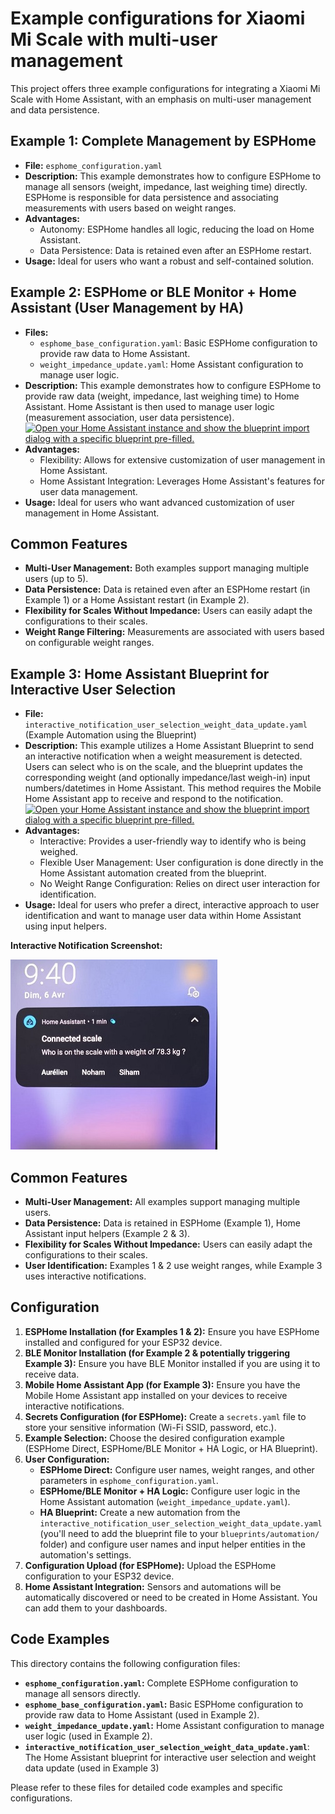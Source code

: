 # Example configurations for Xiaomi Mi Scale with multi-user management

This project offers three example configurations for integrating a Xiaomi Mi Scale with Home Assistant, with an emphasis on multi-user management and data persistence.

## Example 1: Complete Management by ESPHome

- **File:** `esphome_configuration.yaml`
- **Description:** This example demonstrates how to configure ESPHome to manage all sensors (weight, impedance, last weighing time) directly. ESPHome is responsible for data persistence and associating measurements with users based on weight ranges.
- **Advantages:**
  - Autonomy: ESPHome handles all logic, reducing the load on Home Assistant.
  - Data Persistence: Data is retained even after an ESPHome restart.
- **Usage:** Ideal for users who want a robust and self-contained solution.

## Example 2: ESPHome or BLE Monitor + Home Assistant (User Management by HA)

- **Files:**
  - `esphome_base_configuration.yaml`: Basic ESPHome configuration to provide raw data to Home Assistant.
  - `weight_impedance_update.yaml`: Home Assistant configuration to manage user logic.
- **Description:** This example demonstrates how to configure ESPHome to provide raw data (weight, impedance, last weighing time) to Home Assistant. Home Assistant is then used to manage user logic (measurement association, user data persistence).
  [![Open your Home Assistant instance and show the blueprint import dialog with a specific blueprint pre-filled.](https://my.home-assistant.io/badges/blueprint_import.svg)](https://my.home-assistant.io/redirect/blueprint_import/?blueprint_url=https://github.com/dckiller51/bodymiscale/blob/main/example_config/weight_impedance_update.yaml)
- **Advantages:**
  - Flexibility: Allows for extensive customization of user management in Home Assistant.
  - Home Assistant Integration: Leverages Home Assistant's features for user data management.
- **Usage:** Ideal for users who want advanced customization of user management in Home Assistant.

## Common Features

- **Multi-User Management:** Both examples support managing multiple users (up to 5).
- **Data Persistence:** Data is retained even after an ESPHome restart (in Example 1) or a Home Assistant restart (in Example 2).
- **Flexibility for Scales Without Impedance:** Users can easily adapt the configurations to their scales.
- **Weight Range Filtering:** Measurements are associated with users based on configurable weight ranges.

## Example 3: Home Assistant Blueprint for Interactive User Selection

- **File:** `interactive_notification_user_selection_weight_data_update.yaml` (Example Automation using the Blueprint)
- **Description:** This example utilizes a Home Assistant Blueprint to send an interactive notification when a weight measurement is detected. Users can select who is on the scale, and the blueprint updates the corresponding weight (and optionally impedance/last weigh-in) input numbers/datetimes in Home Assistant. This method requires the Mobile Home Assistant app to receive and respond to the notification.
[![Open your Home Assistant instance and show the blueprint import dialog with a specific blueprint pre-filled.](https://my.home-assistant.io/badges/blueprint_import.svg)](https://my.home-assistant.io/redirect/blueprint_import/?blueprint_url=https://github.com/dckiller51/bodymiscale/blob/main/example_config/interactive_notification_user_selection_weight_data_update.yaml)
- **Advantages:**
  - Interactive: Provides a user-friendly way to identify who is being weighed.
  - Flexible User Management: User configuration is done directly in the Home Assistant automation created from the blueprint.
  - No Weight Range Configuration: Relies on direct user interaction for identification.
- **Usage:** Ideal for users who prefer a direct, interactive approach to user identification and want to manage user data within Home Assistant using input helpers.

**Interactive Notification Screenshot:**

![Screenshot of Interactive Scale Notification](/example_config/screenshot_phone_notification.jpg)

## Common Features

- **Multi-User Management:** All examples support managing multiple users.
- **Data Persistence:** Data is retained in ESPHome (Example 1), Home Assistant input helpers (Example 2 & 3).
- **Flexibility for Scales Without Impedance:** Users can easily adapt the configurations to their scales.
- **User Identification:** Examples 1 & 2 use weight ranges, while Example 3 uses interactive notifications.

## Configuration

1. **ESPHome Installation (for Examples 1 & 2):** Ensure you have ESPHome installed and configured for your ESP32 device.
2. **BLE Monitor Installation (for Example 2 & potentially triggering Example 3):** Ensure you have BLE Monitor installed if you are using it to receive data.
3. **Mobile Home Assistant App (for Example 3):** Ensure you have the Mobile Home Assistant app installed on your devices to receive interactive notifications.
4. **Secrets Configuration (for ESPHome):** Create a `secrets.yaml` file to store your sensitive information (Wi-Fi SSID, password, etc.).
5. **Example Selection:** Choose the desired configuration example (ESPHome Direct, ESPHome/BLE Monitor + HA Logic, or HA Blueprint).
6. **User Configuration:**
    - **ESPHome Direct:** Configure user names, weight ranges, and other parameters in `esphome_configuration.yaml`.
    - **ESPHome/BLE Monitor + HA Logic:** Configure user logic in the Home Assistant automation (`weight_impedance_update.yaml`).
    - **HA Blueprint:** Create a new automation from the `interactive_notification_user_selection_weight_data_update.yaml` (you'll need to add the blueprint file to your `blueprints/automation/` folder) and configure user names and input helper entities in the automation's settings.
7. **Configuration Upload (for ESPHome):** Upload the ESPHome configuration to your ESP32 device.
8. **Home Assistant Integration:** Sensors and automations will be automatically discovered or need to be created in Home Assistant. You can add them to your dashboards.

## Code Examples

This directory contains the following configuration files:

- **`esphome_configuration.yaml`:** Complete ESPHome configuration to manage all sensors directly.
- **`esphome_base_configuration.yaml`:** Basic ESPHome configuration to provide raw data to Home Assistant (used in Example 2).
- **`weight_impedance_update.yaml`:** Home Assistant configuration to manage user logic (used in Example 2).
- **`interactive_notification_user_selection_weight_data_update.yaml`**: The Home Assistant blueprint for interactive user selection and weight data update (used in Example 3)

Please refer to these files for detailed code examples and specific configurations.
